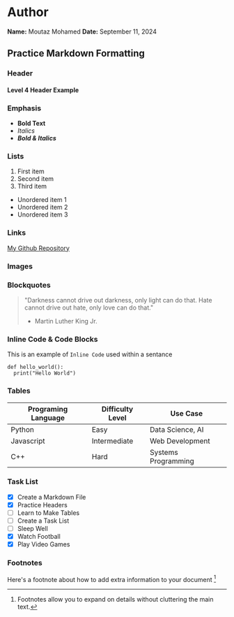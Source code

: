 # Author
**Name:** Moutaz Mohamed
**Date:** September 11, 2024

## Practice Markdown Formatting

### Header
#### Level 4 Header Example

### Emphasis
- **Bold Text**
- *Italics*
- ***Bold & Italics***

### Lists
1. First item
2. Second item
3. Third item

- Unordered item 1
- Unordered item 2
- Unordered item 3

### Links
[My Github Repository](https://github.com/MoutazMohamed0/Data110 "Moutaz's Data110 repository")

### Images


### Blockquotes
> "Darkness cannot drive out darkness, only light can do that. Hate cannot drive out hate, only love can do that."
>  - Martin Luther King Jr.

### Inline Code & Code Blocks
This is an example of `Inline Code` used within a sentance

```
def hello_world():
  print("Hello World")
```

### Tables
|Programing Language|Difficulty Level|Use Case|
|-------------------|----------------|-------------------|
|Python             |Easy            |Data Science, AI   |
|Javascript         |Intermediate    |Web Development    |
|C++                |Hard            |Systems Programming|

### Task List
- [x] Create a Markdown File
- [x] Practice Headers
- [ ] Learn to Make Tables
- [ ] Create a Task List
- [ ] Sleep Well
- [x] Watch Football
- [x] Play Video Games

### Footnotes
Here's a footnote about how to add extra information to your document [^1]

[^1]: Footnotes allow you to expand on details without cluttering the main text.
